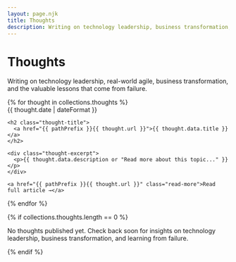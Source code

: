 ```yaml
---
layout: page.njk
title: Thoughts
description: Writing on technology leadership, business transformation, and learning from failure
---
```


# Thoughts

Writing on technology leadership, real-world agile, business transformation, and the valuable lessons that come from failure.

<div class="thoughts-list">
{% for thought in collections.thoughts %}
  <article class="thought-item">
    <time class="thought-meta" datetime="{{ thought.date | date: '%Y-%m-%d' }}">
      {{ thought.date | dateFormat }}
    </time>
    
    <h2 class="thought-title">
      <a href="{{ pathPrefix }}{{ thought.url }}">{{ thought.data.title }}</a>
    </h2>
    
    <div class="thought-excerpt">
      <p>{{ thought.data.description or "Read more about this topic..." }}</p>
    </div>
    
    <a href="{{ pathPrefix }}{{ thought.url }}" class="read-more">Read full article →</a>
  </article>
{% endfor %}
</div>

{% if collections.thoughts.length == 0 %}
<div class="no-thoughts">
  <p>No thoughts published yet. Check back soon for insights on technology leadership, business transformation, and learning from failure.</p>
</div>
{% endif %}
